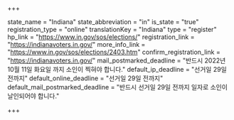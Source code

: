 +++

state_name = "Indiana"
state_abbreviation = "in"
is_state = "true"
registration_type = "online"
translationKey = "Indiana"
type = "register"
hp_link = "https://www.in.gov/sos/elections/"
registration_link = "https://indianavoters.in.gov/"
more_info_link = "https://www.in.gov/sos/elections/2403.htm"
confirm_registration_link = "https://indianavoters.in.gov/"
mail_postmarked_deadline = "반드시 2022년 10월 11일 화요일 까지 소인이 찍혀야 합니다."
default_ip_deadline = "선거일 29일 전까지"
default_online_deadline = "선거일 29일 전까지"
default_mail_postmarked_deadline = "반드시 선거일 29일 전까지 일자로 소인이 날인되어야 합니다."

+++